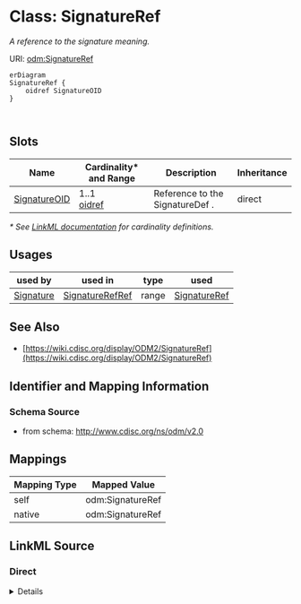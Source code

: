 # Class: SignatureRef

_A reference to the signature meaning._




URI: [odm:SignatureRef](http://www.cdisc.org/ns/odm/v2.0/SignatureRef)


```mermaid
erDiagram
SignatureRef {
    oidref SignatureOID  
}



```



<!-- no inheritance hierarchy -->


## Slots

| Name | Cardinality* and Range | Description | Inheritance |
| ---  | --- | --- | --- |
| [SignatureOID](SignatureOID.md) | 1..1 <br/> [oidref](oidref.md) | Reference to the SignatureDef . | direct |

_* See [LinkML documentation](https://linkml.io/linkml/schemas/slots.html#slot-cardinality) for cardinality definitions._




## Usages

| used by | used in | type | used |
| ---  | --- | --- | --- |
| [Signature](Signature.md) | [SignatureRefRef](SignatureRefRef.md) | range | [SignatureRef](SignatureRef.md) |






## See Also

* [https://wiki.cdisc.org/display/ODM2/SignatureRef](https://wiki.cdisc.org/display/ODM2/SignatureRef)

## Identifier and Mapping Information







### Schema Source


* from schema: http://www.cdisc.org/ns/odm/v2.0





## Mappings

| Mapping Type | Mapped Value |
| ---  | ---  |
| self | odm:SignatureRef |
| native | odm:SignatureRef |





## LinkML Source

<!-- TODO: investigate https://stackoverflow.com/questions/37606292/how-to-create-tabbed-code-blocks-in-mkdocs-or-sphinx -->

### Direct

<details>
```yaml
name: SignatureRef
description: A reference to the signature meaning.
from_schema: http://www.cdisc.org/ns/odm/v2.0
see_also:
- https://wiki.cdisc.org/display/ODM2/SignatureRef
rank: 1000
slots:
- SignatureOID
slot_usage:
  SignatureOID:
    name: SignatureOID
    description: Reference to the SignatureDef .
    comments:
    - 'Required

      range: oidref'
    domain_of:
    - SignatureRef
    range: oidref
    required: true
class_uri: odm:SignatureRef

```
</details>

### Induced

<details>
```yaml
name: SignatureRef
description: A reference to the signature meaning.
from_schema: http://www.cdisc.org/ns/odm/v2.0
see_also:
- https://wiki.cdisc.org/display/ODM2/SignatureRef
rank: 1000
slot_usage:
  SignatureOID:
    name: SignatureOID
    description: Reference to the SignatureDef .
    comments:
    - 'Required

      range: oidref'
    domain_of:
    - SignatureRef
    range: oidref
    required: true
attributes:
  SignatureOID:
    name: SignatureOID
    description: Reference to the SignatureDef .
    comments:
    - 'Required

      range: oidref'
    from_schema: http://www.cdisc.org/ns/odm/v2.0
    rank: 1000
    alias: SignatureOID
    owner: SignatureRef
    domain_of:
    - SignatureRef
    range: oidref
    required: true
class_uri: odm:SignatureRef

```
</details>